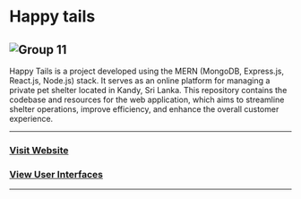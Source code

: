 
# Happy tails
![Group 11](https://github.com/GIHAA/itp-project-happy-tails/assets/86099252/e26afcc5-7e9b-4ed1-a43f-8d23630cbebf)
---
Happy Tails is a project developed using the MERN (MongoDB, Express.js, React.js, Node.js) stack. It serves as an online platform for managing a private pet shelter located in Kandy, Sri Lanka. This repository contains the codebase and resources for the web application, which aims to streamline shelter operations, improve efficiency, and enhance the overall customer experience.

---
### [Visit Website](https://happytails-six.vercel.app/)
### [View User Interfaces](https://www.figma.com/file/54bJvr9pkumTVjJoskb4X7/final-screenshots?type=design&node-id=0%3A1&t=HAFOEmaXemeII2tJ-1)
---


